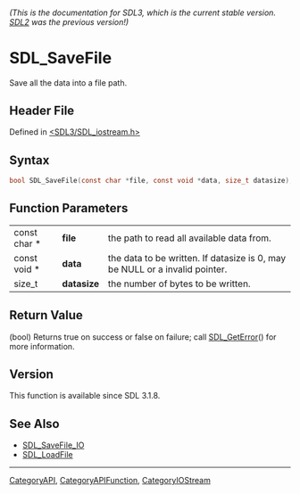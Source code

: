 ###### (This is the documentation for SDL3, which is the current stable version. [SDL2](https://wiki.libsdl.org/SDL2/) was the previous version!)
# SDL_SaveFile

Save all the data into a file path.

## Header File

Defined in [<SDL3/SDL_iostream.h>](https://github.com/libsdl-org/SDL/blob/main/include/SDL3/SDL_iostream.h)

## Syntax

```c
bool SDL_SaveFile(const char *file, const void *data, size_t datasize);
```

## Function Parameters

|              |              |                                                                             |
| ------------ | ------------ | --------------------------------------------------------------------------- |
| const char * | **file**     | the path to read all available data from.                                   |
| const void * | **data**     | the data to be written. If datasize is 0, may be NULL or a invalid pointer. |
| size_t       | **datasize** | the number of bytes to be written.                                          |

## Return Value

(bool) Returns true on success or false on failure; call
[SDL_GetError](SDL_GetError)() for more information.

## Version

This function is available since SDL 3.1.8.

## See Also

- [SDL_SaveFile_IO](SDL_SaveFile_IO)
- [SDL_LoadFile](SDL_LoadFile)

----
[CategoryAPI](CategoryAPI), [CategoryAPIFunction](CategoryAPIFunction), [CategoryIOStream](CategoryIOStream)

